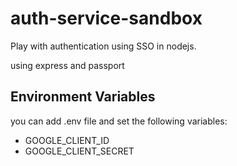 # auth-service-sandbox
Play with authentication using SSO in nodejs.

using express and passport


## Environment Variables
you can add .env file and set the following variables:

* GOOGLE_CLIENT_ID
* GOOGLE_CLIENT_SECRET
